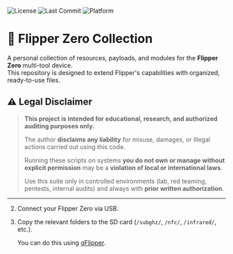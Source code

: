 ![License](https://img.shields.io/github/license/nuggetz/flipper?style=flat-square)
![Last Commit](https://img.shields.io/github/last-commit/license/nuggetz/flipper?style=flat-square)
![Platform](https://img.shields.io/badge/platform-PowerShell-blue?style=flat-square)
# 🐬 Flipper Zero Collection

A personal collection of resources, payloads, and modules for the **Flipper Zero** multi-tool device.  
This repository is designed to extend Flipper's capabilities with organized, ready-to-use files.

## ⚠️ Legal Disclaimer

> **This project is intended for educational, research, and authorized auditing purposes only.**
>
> The author **disclaims any liability** for misuse, damages, or illegal actions carried out using this code.
>
> Running these scripts on systems **you do not own or manage without explicit permission** may be a **violation of local or international laws**.  
>
> Use this suite only in controlled environments (lab, red teaming, pentests, internal audits) and always with **prior written authorization**.

---

2. Connect your Flipper Zero via USB.

3. Copy the relevant folders to the SD card (`/subghz/`, `/nfc/`, `/infrared/`, etc.).

   You can do this using [qFlipper](https://flipperzero.one/update).
